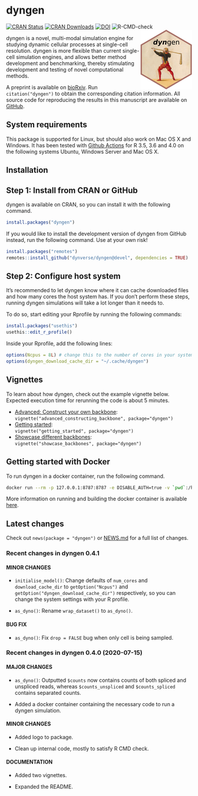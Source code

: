 
# dyngen

[![CRAN
Status](https://www.r-pkg.org/badges/version/dyngen)](https://cran.r-project.org/package=dyngen)
[![CRAN
Downloads](https://cranlogs.r-pkg.org/badges/dyngen)](https://cran.r-project.org/package=dyngen)
[![DOI](https://img.shields.io/badge/doi-10.1101/2020.02.06.936971-green)](https://doi.org/10.1101/2020.02.06.936971)
![R-CMD-check](https://github.com/dynverse/dyngen/workflows/R-CMD-check/badge.svg)<br><img src="man/figures/logo.png" align="right" />

dyngen is a novel, multi-modal simulation engine for studying dynamic
cellular processes at single-cell resolution. dyngen is more flexible
than current single-cell simulation engines, and allows better method
development and benchmarking, thereby stimulating development and
testing of novel computational methods.

A preprint is available on
[bioRxiv](https://doi.org/10.1101/2020.02.06.936971). Run
`citation("dyngen")` to obtain the corresponding citation information.
All source code for reproducing the results in this manuscript are
available on [GitHub](https://github.com/dynverse/dyngen_manuscript).

## System requirements

This package is supported for Linux, but should also work on Mac OS X
and Windows. It has been tested with [Github
Actions](https://github.com/dynverse/dyngen/actions?query=workflow%3AR-CMD-check)
for R 3.5, 3.6 and 4.0 on the following systems Ubuntu, Windows Server
and Mac OS X.

## Installation

## Step 1: Install from CRAN or GitHub

dyngen is available on CRAN, so you can install it with the following
command.

``` r
install.packages("dyngen")
```

If you would like to install the development version of dyngen from
GitHub instead, run the following command. Use at your own risk!

``` r
install.packages("remotes")
remotes::install_github("dynverse/dyngen@devel", dependencies = TRUE)
```

## Step 2: Configure host system

It’s recommended to let dyngen know where it can cache downloaded files
and how many cores the host system has. If you don’t perform these
steps, running dyngen simulations will take a lot longer than it needs
to.

To do so, start editing your Rprofile by running the following commands:

``` r
install.packages("usethis")
usethis::edit_r_profile()
```

Inside your Rprofile, add the following lines:

``` r
options(Ncpus = 8L) # change this to the number of cores in your system
options(dyngen_download_cache_dir = "~/.cache/dyngen")
```

## Vignettes

To learn about how dyngen, check out the example vignette below.
Expected execution time for rerunning the code is about 5 minutes.

-   [Advanced: Construct your own
    backbone](vignettes/advanced_constructing_backbone.md):  
    `vignette("advanced_constructing_backbone", package="dyngen")`
-   [Getting started](vignettes/getting_started.md):  
    `vignette("getting_started", package="dyngen")`
-   [Showcase different backbones](vignettes/showcase_backbones.md):  
    `vignette("showcase_backbones", package="dyngen")`

## Getting started with Docker

To run dyngen in a docker container, run the following command.

``` sh
docker run --rm -p 127.0.0.1:8787:8787 -e DISABLE_AUTH=true -v `pwd`:/home/rstudio/workdir dynverse/dyngen
```

More information on running and building the docker container is
available [here](https://github.com/dynverse/dyngen/tree/master/docker).

## Latest changes

Check out `news(package = "dyngen")` or [NEWS.md](NEWS.md) for a full
list of changes.

<!-- This section gets automatically generated from NEWS.md -->

### Recent changes in dyngen 0.4.1

#### MINOR CHANGES

-   `initialise_model()`: Change defaults of `num_cores` and
    `download_cache_dir` to `getOption("Ncpus")` and
    `getOption("dyngen_download_cache_dir")` respectively, so you can
    change the system settings with your R profile.

-   `as_dyno()`: Rename `wrap_dataset()` to `as_dyno()`.

#### BUG FIX

-   `as_dyno()`: Fix `drop = FALSE` bug when only cell is being sampled.

### Recent changes in dyngen 0.4.0 (2020-07-15)

#### MAJOR CHANGES

-   `as_dyno()`: Outputted `$counts` now contains counts of both spliced
    and unspliced reads, whereas `$counts_unspliced` and
    `$counts_spliced` contains separated counts.

-   Added a docker container containing the necessary code to run a
    dyngen simulation.

#### MINOR CHANGES

-   Added logo to package.

-   Clean up internal code, mostly to satisfy R CMD check.

#### DOCUMENTATION

-   Added two vignettes.

-   Expanded the README.
